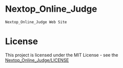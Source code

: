 # Nextop_Online_Judge
    Nextop_Online_Judge Web Site
# License
This project is licensed under the MIT License - see the [Nextop_Online_Judge/LICENSE](LICENSE)
